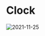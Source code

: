 # Clock

![2021-11-25](https://user-images.githubusercontent.com/88322471/143558861-638753f5-7af3-4614-957e-61d402f247e1.png)
